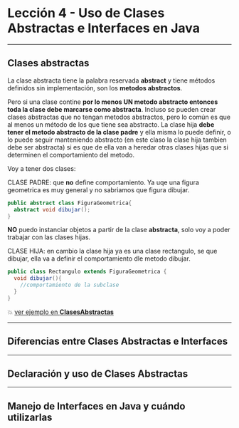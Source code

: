 # Lección 4 - Uso de Clases Abstractas e Interfaces en Java

---

## Clases abstractas


La clase abstracta tiene la palabra reservada **abstract** y tiene métodos definidos sin implementación, son los **metodos abstractos**.

Pero si una clase contine **por lo menos UN metodo abstracto entonces toda la clase debe marcarse como abstracta**. Incluso se pueden crear clases abstractas que no tengan metodos abstractos, pero lo común es que al menos un método de los que tiene sea abstracto. La clase hija **debe tener el metodo abstracto de la clase padre** y ella misma lo puede definir, o lo puede seguir manteniendo abstracto (en este claso la clase hija tambien debe ser abstracta) si es que de ella van a heredar otras clases hijas que si determinen el comportamiento del metodo.

Voy a tener dos clases:

CLASE PADRE: que **no** define comportamiento. Ya uqe una figura geometrica es muy general y no sabriamos que figura dibujar.

```JAVA
public abstract class FiguraGeometrica{
  abstract void dibujar();
}
```

**NO** puedo instanciar objetos a partir de la clase **abstracta**, solo voy a poder trabajar con las clases hijas.


CLASE HIJA: en cambio la clase hija ya es una clase rectangulo, se que dibujar, ella va a definir el comportamiento dle metodo dibujar.

```JAVA
public class Rectangulo extends FiguraGeometrica {
  void dibujar(){
    //comportamiento de la subclase
  }
}
```

💥 [ver ejemplo en **ClasesAbstractas**](https://github.com/eugenia1984/Universidad-Java-Udemy/tree/main/nivel2_leccion4_clases_abstractas_interfaces/ClasesAbstractas)

---

## Diferencias entre Clases Abstractas e Interfaces

---

## Declaración y uso de Clases Abstractas

---

## Manejo de Interfaces en Java y cuándo utilizarlas
